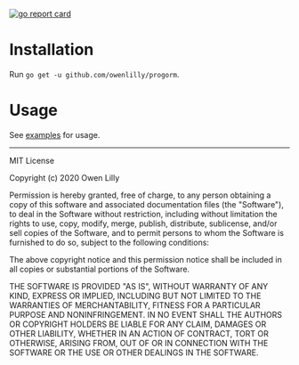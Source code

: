 [![go report card](https://goreportcard.com/badge/github.com/owenlilly/progorm "go report card")](https://goreportcard.com/report/github.com/owenlilly/progorm)

# Installation

Run `go get -u github.com/owenlilly/progorm`.


# Usage

See [examples](https://github.com/owenlilly/progorm/tree/master/examples/user_repository) for usage.

---

MIT License

Copyright (c) 2020 Owen Lilly

Permission is hereby granted, free of charge, to any person obtaining a copy
of this software and associated documentation files (the "Software"), to deal
in the Software without restriction, including without limitation the rights
to use, copy, modify, merge, publish, distribute, sublicense, and/or sell
copies of the Software, and to permit persons to whom the Software is
furnished to do so, subject to the following conditions:

The above copyright notice and this permission notice shall be included in all
copies or substantial portions of the Software.

THE SOFTWARE IS PROVIDED "AS IS", WITHOUT WARRANTY OF ANY KIND, EXPRESS OR
IMPLIED, INCLUDING BUT NOT LIMITED TO THE WARRANTIES OF MERCHANTABILITY,
FITNESS FOR A PARTICULAR PURPOSE AND NONINFRINGEMENT. IN NO EVENT SHALL THE
AUTHORS OR COPYRIGHT HOLDERS BE LIABLE FOR ANY CLAIM, DAMAGES OR OTHER
LIABILITY, WHETHER IN AN ACTION OF CONTRACT, TORT OR OTHERWISE, ARISING FROM,
OUT OF OR IN CONNECTION WITH THE SOFTWARE OR THE USE OR OTHER DEALINGS IN THE
SOFTWARE.